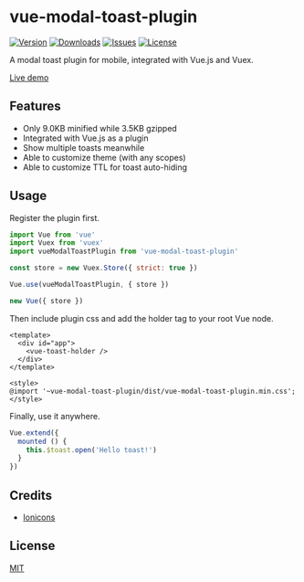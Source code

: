 # vue-modal-toast-plugin

[![Version](https://img.shields.io/npm/v/vue-modal-toast-plugin.svg)](https://www.npmjs.com/package/vue-modal-toast-plugin)
[![Downloads](https://img.shields.io/npm/dm/vue-modal-toast-plugin.svg)](https://npmcharts.com/compare/vue-modal-toast-plugin?minimal=true)
[![Issues](https://img.shields.io/github/issues/valesdev/vue-modal-toast-plugin.svg)](https://github.com/valesdev/vue-modal-toast-plugin/issues)
[![License](https://img.shields.io/npm/l/vue-modal-toast-plugin.svg)](https://www.npmjs.com/package/vue-modal-toast-plugin)

A modal toast plugin for mobile, integrated with Vue.js and Vuex.

[Live demo](https://open.vales.io/vue-modal-toast-plugin/demo.html)

## Features

- Only 9.0KB minified while 3.5KB gzipped
- Integrated with Vue.js as a plugin
- Show multiple toasts meanwhile
- Able to customize theme (with any scopes)
- Able to customize TTL for toast auto-hiding

## Usage

Register the plugin first.

```js
import Vue from 'vue'
import Vuex from 'vuex'
import vueModalToastPlugin from 'vue-modal-toast-plugin'

const store = new Vuex.Store({ strict: true })

Vue.use(vueModalToastPlugin, { store })

new Vue({ store })
```

Then include plugin css and add the holder tag to your root Vue node.

```vue
<template>
  <div id="app">
    <vue-toast-holder />
  </div>
</template>

<style>
@import '~vue-modal-toast-plugin/dist/vue-modal-toast-plugin.min.css';
</style>
```

Finally, use it anywhere.

```js
Vue.extend({
  mounted () {
    this.$toast.open('Hello toast!')
  }
})
```

## Credits

- [Ionicons](https://github.com/ionic-team/ionicons)

## License

[MIT](http://opensource.org/licenses/MIT)

